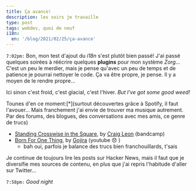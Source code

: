 ```yaml
---
title: Ça avance!
description: les soirs je travaille
type: post
tags: webdev, quoi de neuf
i18n:
  en: '/blog/2021/02/25/ça-avance'
---
```


`7:02pm:` Bon, mon test d'ajout du _i18n_ s'est plutôt bien passé! J'ai passé quelques soirées à réécrire quelques **plugins** pour mon système _Zorg_... C'est un peu le merdier, mais je pense qu'avec un peu de temps et de patience je pourrai nettoyer le code. Ça va être propre, je pense. Il y a moyen de le rendre propre...

Ici sinon c'est froid, c'est glacial, c'est l'hiver. _But I've got some good weed!_

Tounes d'en ce moment:[*](surtout découvertes grâce à Spotify, il faut l'avouer... Mais franchement j'ai envie de trouver ma musique autrement. Par des forums, des blogues, des conversations avec mes amis, ce genre de trucs)

- [Standing Crosswise in the Square](https://beatsinspace.bandcamp.com/track/craig-leon-standing-crosswise-in-the-square), by [Craig Leon](http://craigleon.com/) (bandcamp)
- [Born For One Thing](https://www.youtube.com/watch?v=3p85-KtgDSs), by [Gojira](http://craigleon.com/) (youtube 😞 )
  - bah oui, parfois je balance des trucs bien franchouillards, t'sais

Je continue de toujours lire les posts sur Hacker News, mais il faut que je diversifie mes sources de contenu, en plus que j'ai repris l'habitude d'aller sur Twitter...

`7:58pm:` _Good night_

